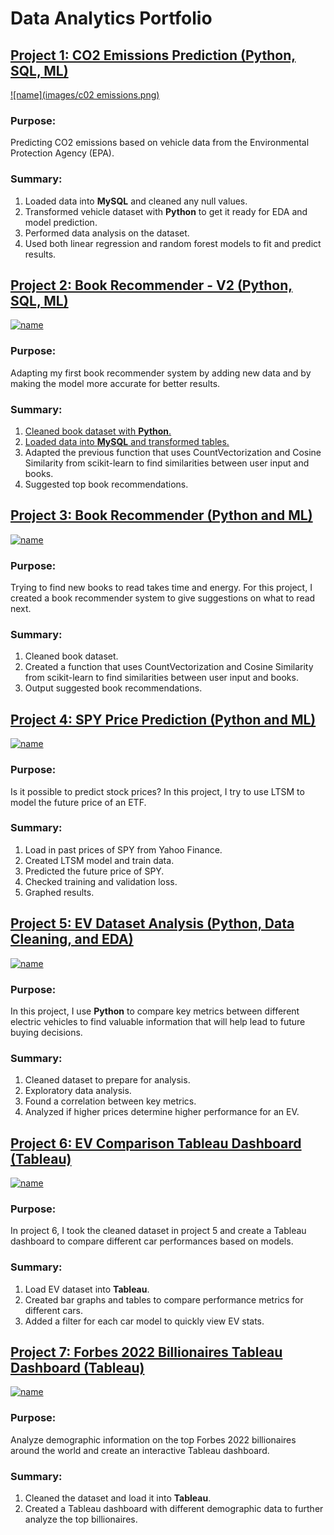# Data Analytics Portfolio
## [Project 1: CO2 Emissions Prediction (Python, SQL, ML)](https://github.com/leon-arie/portfolio/blob/main/python/Vehicle%20CO2%20Emission%20Prediction%20Model.ipynb)

[![name](images/c02 emissions.png)](https://github.com/leon-arie/portfolio/blob/main/python/Vehicle%20CO2%20Emission%20Prediction%20Model.ipynb)

### Purpose: 
Predicting CO2 emissions based on vehicle data from the Environmental Protection Agency (EPA).
### Summary:
1. Loaded data into **MySQL** and cleaned any null values.
2. Transformed vehicle dataset with **Python** to get it ready for EDA and model prediction.
3. Performed data analysis on the dataset.
4. Used both linear regression and random forest models to fit and predict results.
## [Project 2: Book Recommender - V2 (Python, SQL, ML)](https://github.com/leon-arie/portfolio/blob/main/python/Book%20Recommender%20System.ipynb)

[![name](images/bookv2.png)](https://github.com/leon-arie/portfolio/blob/main/python/Book%20Recommender%20System.ipynb)

### Purpose: 
Adapting my first book recommender system by adding new data and by making the model more accurate for better results.
### Summary:
1. [Cleaned book dataset with **Python**.](https://github.com/leon-arie/portfolio/blob/main/python/Data%20Cleaning%20on%20Amazon%20Book%20Review%20and%20Book%20Data.ipynb)
2. [Loaded data into **MySQL** and transformed tables.](https://github.com/leon-arie/portfolio/blob/main/sql/Book%20Recommender%20SQL%20Script.sql)
3. Adapted the previous function that uses CountVectorization and Cosine Similarity from scikit-learn to find similarities between user input and books.
4. Suggested top book recommendations.
## [Project 3: Book Recommender (Python and ML)](https://github.com/leon-arie/portfolio/blob/main/python/Book%20Recommender.ipynb)

[![name](images/bookimage.png)](https://github.com/leon-arie/portfolio/blob/main/python/Book%20Recommender.ipynb)

### Purpose: 
Trying to find new books to read takes time and energy. For this project, I created a book recommender system to give suggestions on what to read next.
### Summary:
1. Cleaned book dataset.
2. Created a function that uses CountVectorization and Cosine Similarity from scikit-learn to find similarities between user input and books.
3. Output suggested book recommendations.

## [Project 4: SPY Price Prediction (Python and ML)](https://colab.research.google.com/drive/1Gmp1BhKa1sykX7BmyAPSkm95zFsrmTYY?usp=sharing)

[![name](images/SPYpriceaction.png)](https://colab.research.google.com/drive/1Gmp1BhKa1sykX7BmyAPSkm95zFsrmTYY?usp=sharing)

### Purpose: 
Is it possible to predict stock prices? In this project, I try to use LTSM to model the future price of an ETF.
### Summary:
1. Load in past prices of SPY from Yahoo Finance.
2. Created LTSM model and train data.
3. Predicted the future price of SPY.
4. Checked training and validation loss.
5. Graphed results. 

## [Project 5: EV Dataset Analysis (Python, Data Cleaning, and EDA)](https://github.com/leon-arie/portfolio/blob/main/python/EV%20Analysis.ipynb)

[![name](images/data-analysis.png)](https://github.com/leon-arie/portfolio/blob/main/python/EV%20Analysis.ipynb)

### Purpose: 
In this project, I use **Python** to compare key metrics between different electric vehicles to find valuable information that will help lead to future buying decisions.
### Summary:
1. Cleaned dataset to prepare for analysis.
2. Exploratory data analysis.
3. Found a correlation between key metrics.
4. Analyzed if higher prices determine higher performance for an EV.

## [Project 6: EV Comparison Tableau Dashboard (Tableau)](https://public.tableau.com/app/profile/leon.arie/viz/EVDashboard_16550801177210/CarDashboard) 

[![name](images/ev-tableau.png)](https://public.tableau.com/app/profile/leon.arie/viz/EVDashboard_16550801177210/CarDashboard)

### Purpose: 
In project 6, I took the cleaned dataset in project 5 and create a Tableau dashboard to compare different car performances based on models.  

### Summary:
1. Load EV dataset into **Tableau**.
2. Created bar graphs and tables to compare performance metrics for different cars.
4. Added a filter for each car model to quickly view EV stats.

## [Project 7: Forbes 2022 Billionaires Tableau Dashboard (Tableau)](https://public.tableau.com/app/profile/leon.arie/viz/Billionaires_16552642324310/Dashboard1) 

[![name](images/billionare-tableau.png)](https://public.tableau.com/app/profile/leon.arie/viz/Billionaires_16552642324310/Dashboard1)
### Purpose:
Analyze demographic information on the top Forbes 2022 billionaires around the world and create an interactive Tableau dashboard.

### Summary:
1. Cleaned the dataset and load it into **Tableau**.
3. Created a Tableau dashboard with different demographic data to further analyze the top billionaires.
